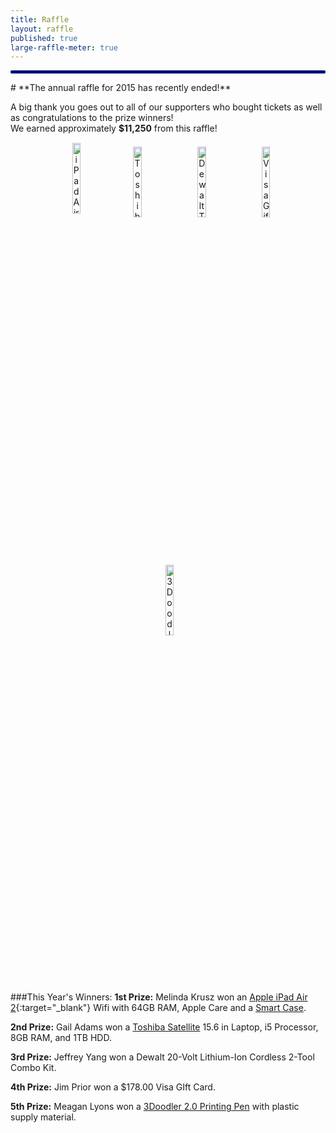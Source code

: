 ```yaml
---
title: Raffle
layout: raffle
published: true
large-raffle-meter: true
---
```

<style>
#raffle-ipad {
	margin-left: 20px;
	margin-bottom: 12px;
	margin-right: 5px;
}
#raffle-3doodler {
	margin-left: 5px;
	margin-bottom: 5px;
}
#raffle-pictures img {
	vertical-align: middle;
}
#raffle-pictures {
	padding: 1px 20px;
}
hr {
	height: 5px;
	color: #020579;
	background-color: #020579;
	border: none;
	border-radius: 2px;
}
@media screen and (max-width: 768px) {
  #raffle-pictures {
    display: none;
  }
}
</style>
<hr>
# **The annual raffle for 2015 has recently ended!**

A big thank you goes out to all of our supporters who bought tickets as well as congratulations to the prize winners!
<br>We earned approximately **$11,250** from this raffle!

<div id="raffle-pictures" class="info-box" align="center">
	<img id="raffle-ipad" alt="iPad Air 2" style="width: 17%;" src="{{ site.url }}/assets/img/raffle/ipad-air.png">
	<img alt="Toshiba Laptop" style="width: 17%; padding:  0px 10px;" src="{{ site.url }}/assets/img/raffle/laptop.png">
	<img alt="Dewalt Tool Kit" style="width: 17%; padding: 0px 10px;" src="{{ site.url }}/assets/img/raffle/tool-kit.png">
	<img alt="Visa Gift Card" style="width: 17%; padding: 0px 10px;" src="{{ site.url }}/assets/img/raffle/visa-card.png">
	<img id="raffle-3doodler" alt="3Doodler 2.0 Printing Pen" style="width: 17%;" src="{{ site.url }}/assets/img/raffle/3doodler-pen.png">
</div>


###This Year's Winners:
__1st Prize:__ Melinda Krusz won an [Apple iPad Air 2](http://www.apple.com/ipad-air-2){:target="_blank"} Wifi with 64GB RAM, Apple Care and a [Smart Case](http://www.apple.com/shop/product/MGTT2ZM/A/ipad-air-2-smart-case-midnight-blue).

__2nd Prize:__ Gail Adams won a [Toshiba Satellite](http://us.toshiba.com/computers/laptops/satellite) 15.6 in Laptop, i5 Processor, 8GB RAM, and 1TB HDD.

__3rd Prize:__ Jeffrey Yang won a Dewalt 20-Volt Lithium-Ion Cordless 2-Tool Combo Kit.

__4th Prize:__ Jim Prior won a $178.00 Visa GIft Card.

__5th Prize:__ Meagan Lyons won a [3Doodler 2.0 Printing Pen](https://www.kickstarter.com/projects/1351910088/3doodler-20-the-worlds-first-3d-printing-pen-reinv) with plastic supply material.
